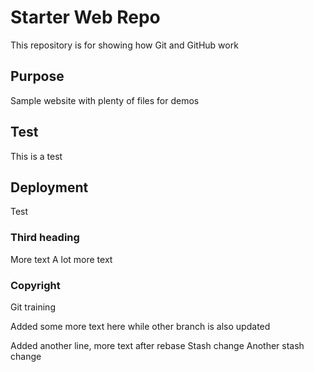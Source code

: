 # Starter Web Repo

This repository is for showing how Git and GitHub work

## Purpose

Sample website with plenty of files for demos

## Test

This is a test

## Deployment

Test

### Third heading

More text
A lot more text


### Copyright

Git training

Added some more text here while other branch is also updated

Added another line, more text after rebase
Stash change
Another stash change
